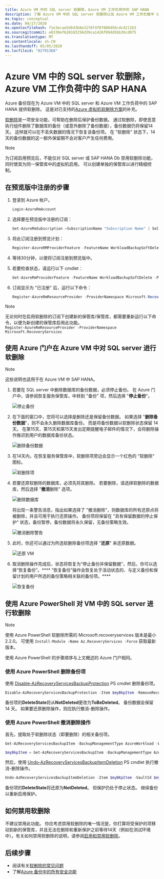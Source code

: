```yaml
---
title: Azure VM 中的 SQL server 软删除，Azure VM 工作负荷中的 SAP HANA
description: 了解 Azure VM 中的 SQL server 软删除以及 Azure VM 工作负载中 SAP HANA 如何使备份更安全。
ms.topic: conceptual
ms.date: 04/27/2020
ms.openlocfilehash: f1e3ecae5d643b8e32f8f4f07808d56cdc421163
ms.sourcegitcommit: e0330ef620103256d39ca1426f09dd5bb39cd075
ms.translationtype: MT
ms.contentlocale: zh-CN
ms.lasthandoff: 05/05/2020
ms.locfileid: "82791368"
---
```

# <a name="soft-delete-for-sql-server-in-azure-vm-and-sap-hana-in-azure-vm-workloads"></a>Azure VM 中的 SQL server 软删除，Azure VM 工作负荷中的 SAP HANA

Azure 备份现在为 Azure VM 中的 SQL server 和 Azure VM 工作负荷中的 SAP HANA 提供软删除。 这是对已支持的[Azure 虚拟机软删除方案](soft-delete-virtual-machines.md)的补充。

[软删除](backup-azure-security-feature-cloud.md)是一项安全功能，可帮助在删除后保护备份数据。 通过软删除，即使恶意执行组件删除了数据库的备份（或意外删除了备份数据），备份数据仍将保留14天。 这样就可以在不丢失数据的情况下恢复该备份项。 在 "软删除" 状态下，14天的备份数据的这一额外保留期不会对客户产生任何费用。

>[!NOTE]
>为订阅启用预览后，不能仅对 SQL server 或 SAP HANA Db 禁用软删除功能，同时使其为同一保管库中的虚拟机启用。 可以创建单独的保管库以进行精细控制。

## <a name="steps-to-enroll-in-preview"></a>在预览版中注册的步骤

1. 登录到 Azure 帐户。

   ```powershell
   Login-AzureRmAccount
   ```

2. 选择要在预览版中注册的订阅：

   ```powershell
   Get-AzureRmSubscription –SubscriptionName "Subscription Name" | Select-AzureRmSubscription
   ```

3. 将此订阅注册到预览计划：

   ```powershell
   Register-AzureRMProviderFeature -FeatureName WorkloadBackupSoftDelete -ProviderNamespace Microsoft.RecoveryServices
   ```

4. 等待30分钟，以便将订阅注册到预览版中。

5. 若要检查状态，请运行以下 cmdlet：

   ```powershell
   Get-AzureRmProviderFeature -FeatureName WorkloadBackupSoftDelete -ProviderNamespace Microsoft.RecoveryServices
   ```

6. 订阅显示为 "已注册" 后，运行以下命令：

   ```powershell
   Register-AzureRmResourceProvider -ProviderNamespace Microsoft.RecoveryServices
   ```

>[!NOTE]
>无论何时在启用软删除的订阅下创建新的保管库/保管库，都需要重新运行以下命令，以便为新创建的保管库启用此功能。<BR>
> `Register-AzureRmResourceProvider -ProviderNamespace Microsoft.RecoveryServices`

## <a name="soft-delete-for-sql-server-in-azure-vm-using-azure-portal"></a>使用 Azure 门户在 Azure VM 中对 SQL server 进行软删除

>[!NOTE]
>这些说明也适用于在 Azure VM 中 SAP HANA。

1. 若要在 SQL server 中删除数据库的备份数据，必须停止备份。 在 Azure 门户中，请参阅恢复服务保管库，中转到 "备份" 项，然后选择 "**停止备份**"。

   ![停止备份](./media/soft-delete-sql-saphana-in-azure-vm/stop-backup.png)

2. 在下面的窗口中，您将可以选择是删除还是保留备份数据。 如果选择 "**删除备份数据**"，则不会永久删除数据库备份。 而是将备份数据以软删除状态保留 14 天。 在第15天、第15天和第15天发出定期提醒电子邮件的情况下，会将删除操作推迟到用户的数据库备份状态。

   ![删除备份数据](./media/soft-delete-sql-saphana-in-azure-vm/delete-backup-data.png)

3. 在14天内，在恢复服务保管库中，软删除项旁边会显示一个红色的 "软删除" 图标。

   ![软删除项](./media/soft-delete-sql-saphana-in-azure-vm/soft-deleted-items.png)

4. 若要还原软删除的数据库，必须先将其删除。 若要删除，请选择软删除的数据库，然后选择 "**撤消**删除" 选项。

   ![删除数据库](./media/soft-delete-sql-saphana-in-azure-vm/undelete-database.png)

   将出现一条警告消息，指出如果选择了 "撤消删除"，则数据库的所有还原点将被删除，并且可用于执行还原操作。 备份项将保留在 "具有保留数据的停止保护" 状态，备份暂停，备份数据将永久保留，无备份策略生效。

   ![撤消删除警告](./media/soft-delete-sql-saphana-in-azure-vm/undelete-warning.png)

5. 此时，你还可以通过为所选软删除备份项选择 "**还原**" 来还原数据。

   ![还原 VM](./media/soft-delete-sql-saphana-in-azure-vm/restore-vm.png)

6. 取消删除操作完成后，状态将恢复为“停止备份并保留数据”，然后，你可以选择“恢复备份”。**** “恢复备份”操作会恢复处于活动状态的、与定义备份和保留计划的用户所选的备份策略相关联的备份项。****

   ![恢复备份](./media/soft-delete-sql-saphana-in-azure-vm/resume-backup.png)

## <a name="soft-delete-for-sql-server-in-vm-using-azure-powershell"></a>使用 Azure PowerShell 对 VM 中的 SQL server 进行软删除

>[!NOTE]
>使用 Azure PowerShell 软删除所需的 Microsoft.recoveryservices 版本是最小2.2.0。 可使用 `Install-Module -Name Az.RecoveryServices -Force` 获取最新版本。

使用 Azure PowerShell 的步骤顺序与上文概述的 Azure 门户相同。

### <a name="delete-the-backup-item-using-azure-powershell"></a>使用 Azure PowerShell 删除备份项

使用 [Disable-AzRecoveryServicesBackupProtection](https://docs.microsoft.com/powershell/module/az.recoveryservices/Disable-AzRecoveryServicesBackupProtection?view=azps-1.5.0) PS cmdlet 删除备份项。

```powershell
Disable-AzRecoveryServicesBackupProtection -Item $myBkpItem -RemoveRecoveryPoints -VaultId $myVaultID -Force
```

备份项的**DeleteState**将从**NotDeleted**更改为**ToBeDeleted**。 备份数据会保留 14 天。 如果要还原删除操作，则应执行撤消-删除操作。

### <a name="undoing-the-deletion-operation-using-azure-powershell"></a>使用 Azure PowerShell 撤消删除操作

首先，提取处于软删除状态（即要删除）的相关备份项。

```powershell
Get-AzRecoveryServicesBackupItem -BackupManagementType AzureWorkload -WorkloadType SQLDataBase -VaultId $myVaultID | Where-Object {$_.DeleteState -eq "ToBeDeleted"}

$myBkpItem = Get-AzRecoveryServicesBackupItem -BackupManagementType AzureWorkload -WorkloadType SQLDataBase -VaultId $myVaultID -Name AppVM1
```

然后，使用 [Undo-AzRecoveryServicesBackupItemDeletion](https://docs.microsoft.com/powershell/module/az.recoveryservices/undo-azrecoveryservicesbackupitemdeletion?view=azps-3.8.0) PS cmdlet 执行撤消-删除操作。

```powershell
Undo-AzRecoveryServicesBackupItemDeletion -Item $myBKpItem -VaultId $myVaultID -Force
```

备份项的**DeleteState**将还原为**NotDeleted**。 但保护仍处于停止状态。 继续备份以重新启用保护。

## <a name="how-to-disable-soft-delete"></a>如何禁用软删除

不建议禁用此功能。 你应考虑禁用软删除的唯一情况是，你打算将受保护的项移动到新的保管库，并且无法在删除和重新保护之前等待14天（例如在测试环境中）。有关如何禁用软删除的说明，请参阅[启用和禁用软删除](backup-azure-security-feature-cloud.md#enabling-and-disabling-soft-delete)。

## <a name="next-steps"></a>后续步骤

- 阅读有关[软删除的常见问题](backup-azure-security-feature-cloud.md#frequently-asked-questions)
- 了解[Azure 备份中的所有安全功能](security-overview.md)
